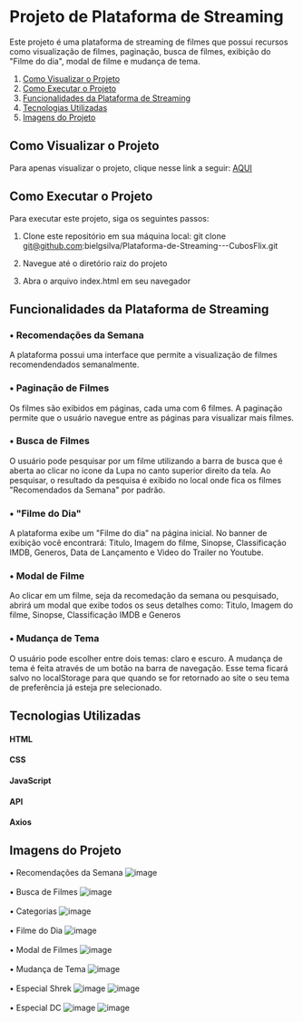 # Projeto de Plataforma de Streaming
Este projeto é uma plataforma de streaming de filmes que possui recursos como visualização de filmes, paginação, busca de filmes, exibição do "Filme do dia", modal de filme e mudança de tema.

1. <a href='#visuProjeto'>Como Visualizar o Projeto </a> <br>
2. <a href='#execProjeto'>Como Executar o Projeto</a><br>
3. <a href='#funcionalidades'>Funcionalidades da Plataforma de Streaming</a><br>
4. <a href='#tec'>Tecnologias Utilizadas</a><br>
5. <a href='#tec'>Imagens do Projeto</a><br>

## <h2 id='visuProjeto'>Como Visualizar o Projeto</h2>
Para apenas visualizar o projeto, clique nesse link a seguir: <a href='https://bielgsilva.github.io/Plataforma-de-Streaming/'> AQUI </a>

## <h2 id='execProjeto'>Como Executar o Projeto</h2>
Para executar este projeto, siga os seguintes passos:

1. Clone este repositório em sua máquina local:
git clone git@github.com:bielgsilva/Plataforma-de-Streaming---CubosFlix.git

2. Navegue até o diretório raiz do projeto

3. Abra o arquivo index.html em seu navegador

## <h2 id='funcionalidades'>Funcionalidades da Plataforma de Streaming</h2>
### • Recomendações da Semana
A plataforma possui uma interface que permite a visualização de filmes recomendendados semanalmente. 

### • Paginação de Filmes
Os filmes são exibidos em páginas, cada uma com 6 filmes. A paginação permite que o usuário navegue entre as páginas para visualizar mais filmes.

### • Busca de Filmes
O usuário pode pesquisar por um filme utilizando a barra de busca que é aberta ao clicar no icone da Lupa no canto superior direito da tela. Ao pesquisar, o resultado da pesquisa é exibido no local onde fica os filmes "Recomendados da Semana" por padrão.

### • "Filme do Dia"
A plataforma exibe um "Filme do dia" na página inicial. No banner de exibição você encontrará: Titulo, Imagem do filme, Sinopse, Classificação IMDB, Generos, Data de Lançamento e Video do Trailer no Youtube.

### • Modal de Filme
Ao clicar em um filme, seja da recomedação da semana ou pesquisado, abrirá um modal que exibe todos os seus detalhes como: Titulo, Imagem do filme, Sinopse, Classificação IMDB e Generos

### • Mudança de Tema
O usuário pode escolher entre dois temas: claro e escuro. A mudança de tema é feita através de um botão na barra de navegação. Esse tema ficará salvo no localStorage para que quando se for retornado ao site o seu tema de preferência já esteja pre selecionado.

##  <h2 id='tec'>Tecnologias Utilizadas</h2>
#### HTML
#### CSS
#### JavaScript
#### API
#### Axios

##  <h2 id='img'>Imagens do Projeto</h2>
• Recomendações da Semana
![image](https://user-images.githubusercontent.com/106818201/224989759-97238a2b-3f68-4259-ac1a-bfa6a4a198b2.png)
<br><br>
• Busca de Filmes
![image](https://user-images.githubusercontent.com/106818201/224990178-3a210f3d-0ff3-4b80-abcc-c32134bb982f.png)
<br><br>
• Categorias
![image](https://user-images.githubusercontent.com/106818201/224989960-3e7ecf71-3166-4dd3-b294-5c43984d94ee.png)
<br><br>
• Filme do Dia
![image](https://user-images.githubusercontent.com/106818201/224990396-37c4eabe-bd80-4178-9e6d-34798e9708b9.png)
<br><br>
• Modal de Filmes
![image](https://user-images.githubusercontent.com/106818201/223436717-6a38b7b3-d3fe-472f-a8b5-41d58137bfde.png)
<br><br>
• Mudança de Tema
![image](https://user-images.githubusercontent.com/106818201/224990624-12217064-fbdc-4b3b-abdd-53e6bb601d31.png)
<br><br>
• Especial Shrek
![image](https://user-images.githubusercontent.com/106818201/224990767-21553150-668f-49b4-8035-05f66409f861.png)
![image](https://user-images.githubusercontent.com/106818201/224990843-fc898946-0e15-4019-8168-f470b04977d5.png)
<br><br>
• Especial DC
![image](https://user-images.githubusercontent.com/106818201/224990945-314ebf20-58a3-4644-a46d-87c4dc6a19d7.png)
![image](https://user-images.githubusercontent.com/106818201/224991013-e9a57ad3-a625-4fd6-a5a4-49a339515b1a.png)
<br><br>
